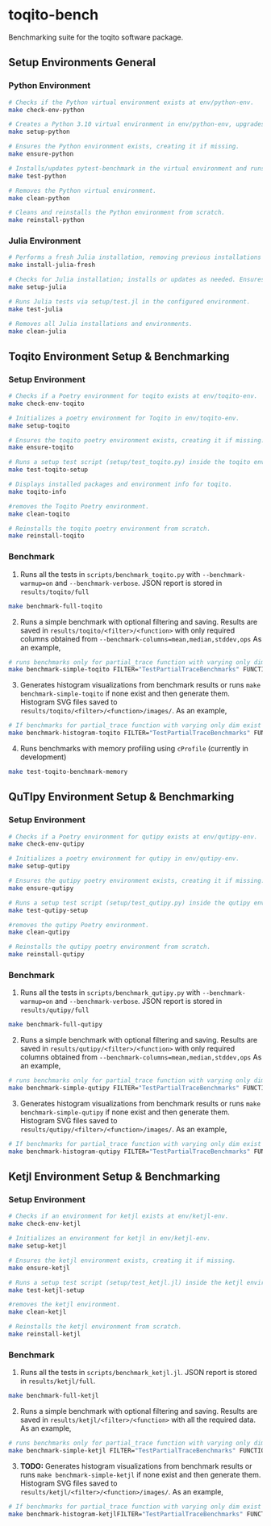 # toqito-bench
Benchmarking suite for the toqito software package.

## Setup Environments General

### Python Environment
```bash
# Checks if the Python virtual environment exists at env/python-env.
make check-env-python

# Creates a Python 3.10 virtual environment in env/python-env, upgrades pip.
make setup-python

# Ensures the Python environment exists, creating it if missing.
make ensure-python

# Installs/updates pytest-benchmark in the virtual environment and runs setup/test.py.
make test-python

# Removes the Python virtual environment.
make clean-python

# Cleans and reinstalls the Python environment from scratch.
make reinstall-python
```
### Julia Environment

```bash
# Performs a fresh Julia installation, removing previous installations and setting up a new environment with BenchmarkTools.
make install-julia-fresh

# Checks for Julia installation; installs or updates as needed. Ensures BenchmarkTools is available in the project environment.
make setup-julia

# Runs Julia tests via setup/test.jl in the configured environment.
make test-julia

# Removes all Julia installations and environments.
make clean-julia
```

## Toqito Environment Setup & Benchmarking

### Setup Environment

```bash
# Checks if a Poetry environment for toqito exists at env/toqito-env.
make check-env-toqito

# Initializes a poetry environment for Toqito in env/toqito-env.
make setup-toqito

# Ensures the toqito poetry environment exists, creating it if missing.
make ensure-toqito

# Runs a setup test script (setup/test_toqito.py) inside the toqito environment.
make test-toqito-setup 

# Displays installed packages and environment info for toqito.
make toqito-info

#removes the Toqito Poetry environment.
make clean-toqito

# Reinstalls the toqito poetry environment from scratch.
make reinstall-toqito
```
### Benchmark

1. Runs all the tests in `scripts/benchmark_toqito.py` with `--benchmark-warmup=on` and `--benchmark-verbose`. JSON report is stored in `results/toqito/full`
```bash
make benchmark-full-toqito
```
2. Runs a simple benchmark with optional filtering and saving. Results are saved in `results/toqito/<filter>/<function>` with only required columns obtained from `--benchmark-columns=mean,median,stddev,ops`
As an example,
```bash
# runs benchmarks only for partial_trace function with varying only dim and displays the results but does not save them.
make benchmark-simple-toqito FILTER="TestPartialTraceBenchmarks" FUNCTION="test_bench__partial_trace__vary__dim" SAVE=false
```

3. Generates histogram visualizations from benchmark results or runs `make benchmark-simple-toqito` if none exist and then generate them. Histogram SVG files saved to `results/toqito/<filter>/<function>/images/`. As an example,

```bash
# If benchmarks for partial_trace function with varying only dim exist in isolation then constructs histogram through it else runs simple benchmarks for toqito with specified arguments and then construct it.
make benchmark-histogram-toqito FILTER="TestPartialTraceBenchmarks" FUNCTION="test_bench__partial_trace__vary__dim"
```

4. Runs benchmarks with memory profiling using `cProfile` (currently in development)
```bash
make test-toqito-benchmark-memory
```
## QuTIpy Environment Setup & Benchmarking

### Setup Environment

```bash
# Checks if a Poetry environment for qutipy exists at env/qutipy-env.
make check-env-qutipy

# Initializes a poetry environment for qutipy in env/qutipy-env.
make setup-qutipy

# Ensures the qutipy poetry environment exists, creating it if missing.
make ensure-qutipy

# Runs a setup test script (setup/test_qutipy.py) inside the qutipy environment.
make test-qutipy-setup 

#removes the qutipy Poetry environment.
make clean-qutipy

# Reinstalls the qutipy poetry environment from scratch.
make reinstall-qutipy
```

### Benchmark

1. Runs all the tests in `scripts/benchmark_qutipy.py` with `--benchmark-warmup=on` and `--benchmark-verbose`. JSON report is stored in `results/qutipy/full`
```bash
make benchmark-full-qutipy
```
2. Runs a simple benchmark with optional filtering and saving. Results are saved in `results/qutipy/<filter>/<function>` with only required columns obtained from `--benchmark-columns=mean,median,stddev,ops`
As an example,
```bash
# runs benchmarks only for partial_trace function with varying only dim and displays the results but does not save them.
make benchmark-simple-qutipy FILTER="TestPartialTraceBenchmarks" FUNCTION="test_bench__partial_trace__vary__dim" SAVE=false
```

3. Generates histogram visualizations from benchmark results or runs `make benchmark-simple-qutipy` if none exist and then generate them. Histogram SVG files saved to `results/qutipy/<filter>/<function>/images/`. As an example,

```bash
# If benchmarks for partial_trace function with varying only dim exist in isolation then constructs histogram through it else runs simple benchmarks for qutipy with specified arguments and then construct it.
make benchmark-histogram-qutipy FILTER="TestPartialTraceBenchmarks" FUNCTION="test_bench__partial_trace__vary__dim"
```


## Ketjl Environment Setup & Benchmarking

### Setup Environment

```bash
# Checks if an environment for ketjl exists at env/ketjl-env.
make check-env-ketjl

# Initializes an environment for ketjl in env/ketjl-env.
make setup-ketjl

# Ensures the ketjl environment exists, creating it if missing.
make ensure-ketjl

# Runs a setup test script (setup/test_ketjl.jl) inside the ketjl environment.
make test-ketjl-setup 

#removes the ketjl environment.
make clean-ketjl

# Reinstalls the ketjl environment from scratch.
make reinstall-ketjl
```

### Benchmark

1. Runs all the tests in `scripts/benchmark_ketjl.jl`. JSON report is stored in `results/ketjl/full`.
```bash
make benchmark-full-ketjl
```
2. Runs a simple benchmark with optional filtering and saving. Results are saved in `results/ketjl/<filter>/<function>` with all the required data.
As an example,
```bash
# runs benchmarks only for partial_trace function with varying only dim and saves the results.
make benchmark-simple-ketjl FILTER="TestPartialTraceBenchmarks" FUNCTION="test_bench__partial_trace__vary__dim" SAVE=true
```

3. **TODO:** Generates histogram visualizations from benchmark results or runs `make benchmark-simple-ketjl` if none exist and then generate them. Histogram SVG files saved to `results/ketjl/<filter>/<function>/images/`. As an example,

```bash
# If benchmarks for partial_trace function with varying only dim exist in isolation then constructs histogram through it else runs simple benchmarks for ketjl with specified arguments and then construct it.
make benchmark-histogram-ketjlFILTER="TestPartialTraceBenchmarks" FUNCTION="test_bench__partial_trace__vary__dim"
```